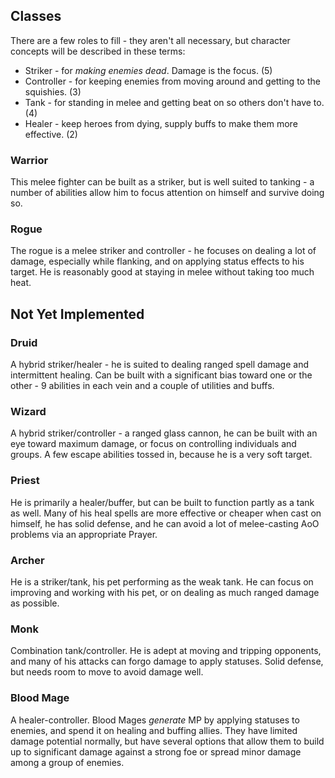 ## Classes

There are a few roles to fill - they aren't all necessary, but character concepts will be
described in these terms:

* Striker - for *making enemies dead*. Damage is the focus. (5)
* Controller - for keeping enemies from moving around and getting to the squishies. (3)
* Tank - for standing in melee and getting beat on so others don't have to. (4)
* Healer - keep heroes from dying, supply buffs to make them more effective. (2)

### Warrior

This melee fighter can be built as a striker, but is well suited to tanking -
a number of abilities allow him to focus attention on himself and survive doing so.

### Rogue

The rogue is a melee striker and controller - he focuses on dealing a lot of damage,
especially while flanking, and on applying status effects to his target. He is reasonably
good at staying in melee without taking too much heat.

## Not Yet Implemented

### Druid

A hybrid striker/healer - he is suited to dealing ranged spell damage and intermittent healing.
Can be built with a significant bias toward one or the other - 9 abilities in each vein and a
couple of utilities and buffs.

### Wizard

A hybrid striker/controller - a ranged glass cannon, he can be built with an eye toward maximum
damage, or focus on controlling individuals and groups. A few escape abilities tossed in, because
he is a very soft target.

### Priest

He is primarily a healer/buffer, but can be built to function partly as a tank as well. Many of
his heal spells are more effective or cheaper when cast on himself, he has solid defense,
and he can avoid a lot of melee-casting AoO problems via an appropriate Prayer.

### Archer

He is a striker/tank, his pet performing as the weak tank. He can focus on improving
and working with his pet, or on dealing as much ranged damage as possible.

### Monk

Combination tank/controller. He is adept at moving and tripping opponents, and many of his
attacks can forgo damage to apply statuses. Solid defense, but needs room to move to avoid
damage well.

### Blood Mage

A healer-controller. Blood Mages *generate* MP by applying statuses to enemies, and spend it
on healing and buffing allies. They have limited damage potential normally, but have several
options that allow them to build up to significant damage against a strong foe or spread minor
damage among a group of enemies.
